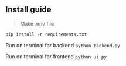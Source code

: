 ## Install guide
> Make .env file

`pip install -r requirements.txt`

Run on terminal for backend `python backend.py`

Run on terminal for frontend `python ui.py`